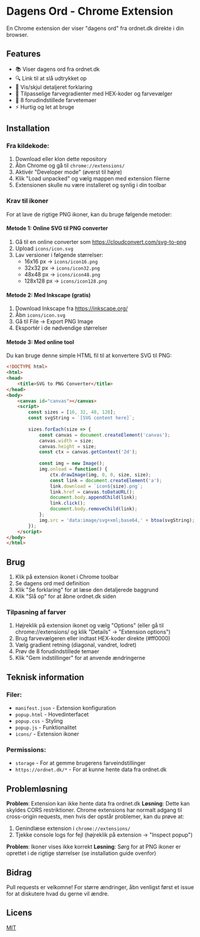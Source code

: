# Dagens Ord - Chrome Extension

En Chrome extension der viser "dagens ord" fra ordnet.dk direkte i din browser.

## Features

- 📚 Viser dagens ord fra ordnet.dk
- 🔍 Link til at slå udtrykket op
- 📖 Vis/skjul detaljeret forklaring
- 🎨 Tilpasselige farvegradienter med HEX-koder og farvevælger
- 🌈 8 forudindstillede farvetemaer
- ⚡ Hurtig og let at bruge

## Installation

### Fra kildekode:

1. Download eller klon dette repository
2. Åbn Chrome og gå til `chrome://extensions/`
3. Aktivér "Developer mode" (øverst til højre)
4. Klik "Load unpacked" og vælg mappen med extension filerne
5. Extensionen skulle nu være installeret og synlig i din toolbar

### Krav til ikoner

For at lave de rigtige PNG ikoner, kan du bruge følgende metoder:

#### Metode 1: Online SVG til PNG converter
1. Gå til en online converter som https://cloudconvert.com/svg-to-png
2. Upload `icons/icon.svg`
3. Lav versioner i følgende størrelser:
   - 16x16 px → `icons/icon16.png`
   - 32x32 px → `icons/icon32.png`
   - 48x48 px → `icons/icon48.png`
   - 128x128 px → `icons/icon128.png`

#### Metode 2: Med Inkscape (gratis)
1. Download Inkscape fra https://inkscape.org/
2. Åbn `icons/icon.svg`
3. Gå til File → Export PNG Image
4. Eksportér i de nødvendige størrelser

#### Metode 3: Med online tool
Du kan bruge denne simple HTML fil til at konvertere SVG til PNG:

```html
<!DOCTYPE html>
<html>
<head>
    <title>SVG to PNG Converter</title>
</head>
<body>
    <canvas id="canvas"></canvas>
    <script>
        const sizes = [16, 32, 48, 128];
        const svgString = `[SVG content here]`;
        
        sizes.forEach(size => {
            const canvas = document.createElement('canvas');
            canvas.width = size;
            canvas.height = size;
            const ctx = canvas.getContext('2d');
            
            const img = new Image();
            img.onload = function() {
                ctx.drawImage(img, 0, 0, size, size);
                const link = document.createElement('a');
                link.download = `icon${size}.png`;
                link.href = canvas.toDataURL();
                document.body.appendChild(link);
                link.click();
                document.body.removeChild(link);
            };
            img.src = 'data:image/svg+xml;base64,' + btoa(svgString);
        });
    </script>
</body>
</html>
```

## Brug

1. Klik på extension ikonet i Chrome toolbar
2. Se dagens ord med definition
3. Klik "Se forklaring" for at læse den detaljerede baggrund
4. Klik "Slå op" for at åbne ordnet.dk siden

### Tilpasning af farver

1. Højreklik på extension ikonet og vælg "Options" (eller gå til chrome://extensions/ og klik "Details" → "Extension options")
2. Brug farvevælgeren eller indtast HEX-koder direkte (#ff0000)
3. Vælg gradient retning (diagonal, vandret, lodret)
4. Prøv de 8 forudindstillede temaer
5. Klik "Gem indstillinger" for at anvende ændringerne

## Teknisk information

### Filer:

- `manifest.json` - Extension konfiguration
- `popup.html` - Hovedinterfacet
- `popup.css` - Styling
- `popup.js` - Funktionalitet
- `icons/` - Extension ikoner

### Permissions:

- `storage` - For at gemme brugerens farveindstillinger
- `https://ordnet.dk/*` - For at kunne hente data fra ordnet.dk

## Problemløsning

**Problem**: Extension kan ikke hente data fra ordnet.dk
**Løsning**: Dette kan skyldes CORS restriktioner. Chrome extensions har normalt adgang til cross-origin requests, men hvis der opstår problemer, kan du prøve at:

1. Genindlæse extension i `chrome://extensions/`
2. Tjekke console logs for fejl (højreklik på extension → "Inspect popup")

**Problem**: Ikoner vises ikke korrekt
**Løsning**: Sørg for at PNG ikoner er oprettet i de rigtige størrelser (se installation guide ovenfor)

## Bidrag

Pull requests er velkomne! For større ændringer, åbn venligst først et issue for at diskutere hvad du gerne vil ændre.

## Licens

[MIT](https://choosealicense.com/licenses/mit/)
